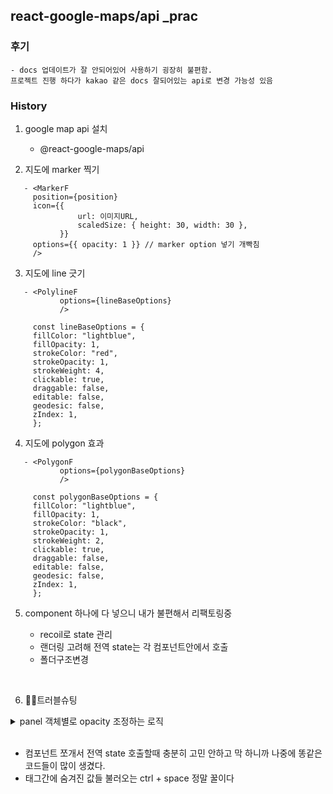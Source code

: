 ## react-google-maps/api \_prac

### 후기

    - docs 업데이트가 잘 안되어있어 사용하기 굉장히 불편함.
    프로젝트 진행 하다가 kakao 같은 docs 잘되어있는 api로 변경 가능성 있음

### History

1. google map api 설치

   - @react-google-maps/api

2. 지도에 marker 찍기

```
   - <MarkerF
     position={position}
     icon={{
               url: 이미지URL,
               scaledSize: { height: 30, width: 30 },
           }}
     options={{ opacity: 1 }} // marker option 넣기 개빡침
     />
```

3. 지도에 line 긋기

```
   - <PolylineF
           options={lineBaseOptions}
           />

     const lineBaseOptions = {
     fillColor: "lightblue",
     fillOpacity: 1,
     strokeColor: "red",
     strokeOpacity: 1,
     strokeWeight: 4,
     clickable: true,
     draggable: false,
     editable: false,
     geodesic: false,
     zIndex: 1,
     };
```

4. 지도에 polygon 효과

```
   - <PolygonF
           options={polygonBaseOptions}
           />

     const polygonBaseOptions = {
     fillColor: "lightblue",
     fillOpacity: 1,
     strokeColor: "black",
     strokeOpacity: 1,
     strokeWeight: 2,
     clickable: true,
     draggable: false,
     editable: false,
     geodesic: false,
     zIndex: 1,
     };
```

5. component 하나에 다 넣으니 내가 불편해서 리팩토링중

   - recoil로 state 관리
   - 랜더링 고려해 전역 state는 각 컴포넌트안에서 호출
   - 폴더구조변경

</br>

6. 👩‍💻트러블슈팅
<details>
<summary>panel 객체별로 opacity 조정하는 로직</summary>

생각보다 까다로웠음..

```
<input
type="range"
onchange={(e)=>updateOpacity(e); updateOpacityHandler(value);}
/>
input 변경에 따라 opacity값을 바꿔주고 변경 된 opacity를 해당 객체에 반영해주었음

const updateOpacity = (e) => {
setInputValue(e.target.value);
setMarkerOpacity(Number(inputValue / 100));
};
//위의 opacityState를 변경된 객체값에 반영
const updateOpacityHandler = (latLng) => {
const index = position?.findIndex((v) => v.path === latLng.path);
let copy = [];
position?.map((v, i) => {
if (index !== i) {
return copy.push(v);
} else {
const update = { ...v, opacity: markerOpacity };
return copy.push(update);
}
});
setPosition(copy);
};
```

</details>

</br>

- 컴포넌트 쪼개서 전역 state 호출할때 충분히 고민 안하고 막 하니까 나중에 똥같은 코드들이 많이 생겼다.
- 태그간에 숨겨진 값들 불러오는 ctrl + space 정말 꿀이다
